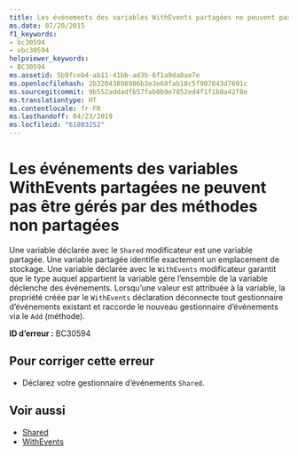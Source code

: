 ```yaml
---
title: Les événements des variables WithEvents partagées ne peuvent pas être gérés par des méthodes non partagées
ms.date: 07/20/2015
f1_keywords:
- bc30594
- vbc30594
helpviewer_keywords:
- BC30594
ms.assetid: 5b9fceb4-ab11-41bb-ad3b-6f1a9da8ae7e
ms.openlocfilehash: 2b32043898986b3e3e68fab18c5f907843d7691c
ms.sourcegitcommit: 9b552addadfb57fab0b9e7852ed4f1f1b8a42f8e
ms.translationtype: HT
ms.contentlocale: fr-FR
ms.lasthandoff: 04/23/2019
ms.locfileid: "61803252"
---
```

# <a name="events-of-shared-withevents-variables-cannot-be-handled-by-non-shared-methods"></a>Les événements des variables WithEvents partagées ne peuvent pas être gérés par des méthodes non partagées
Une variable déclarée avec le `Shared` modificateur est une variable partagée. Une variable partagée identifie exactement un emplacement de stockage. Une variable déclarée avec le `WithEvents` modificateur garantit que le type auquel appartient la variable gère l’ensemble de la variable déclenche des événements. Lorsqu’une valeur est attribuée à la variable, la propriété créée par le `WithEvents` déclaration déconnecte tout gestionnaire d’événements existant et raccorde le nouveau gestionnaire d’événements via le `Add` (méthode).  
  
 **ID d’erreur :** BC30594  
  
## <a name="to-correct-this-error"></a>Pour corriger cette erreur  
  
- Déclarez votre gestionnaire d’événements `Shared`.  
  
## <a name="see-also"></a>Voir aussi

- [Shared](../../../visual-basic/language-reference/modifiers/shared.md)
- [WithEvents](../../../visual-basic/language-reference/modifiers/withevents.md)
